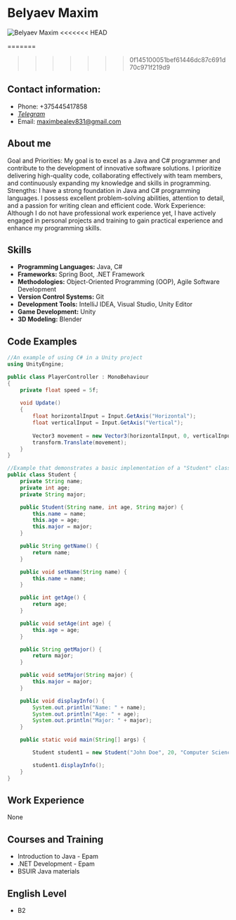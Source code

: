 # Belyaev Maxim 
![Belyaev Maxim](https://github.com/Roflianochka/curriculumVitae/assets/107355541/4758ee44-841b-439f-866b-40b8a78fd6b9)
<<<<<<< HEAD

=======
>>>>>>> 0f145100051bef61446dc87c691d70c971f219d9
## Contact information:
* Phone: +375445417858
* [*Telegram*](https://t.me/roooflianochka)
* Email: maximbealev831@gmail.com

## About me
Goal and Priorities: My goal is to excel as a Java and C# programmer and contribute to the development of innovative software solutions. I prioritize delivering high-quality code, collaborating effectively with team members, and continuously expanding my knowledge and skills in programming.
Strengths: I have a strong foundation in Java and C# programming languages. I possess excellent problem-solving abilities, attention to detail, and a passion for writing clean and efficient code.
Work Experience: Although I do not have professional work experience yet, I have actively engaged in personal projects and training to gain practical experience and enhance my programming skills.

## Skills
- **Programming Languages:** Java, C#
- **Frameworks:** Spring Boot, .NET Framework
- **Methodologies:** Object-Oriented Programming (OOP), Agile Software Development
- **Version Control Systems:** Git
- **Development Tools:** IntelliJ IDEA, Visual Studio, Unity Editor
- **Game Development:** Unity
- **3D Modeling:** Blender

## Code Examples
```c#
//An example of using C# in a Unity project
using UnityEngine;

public class PlayerController : MonoBehaviour
{
    private float speed = 5f;
    
    void Update()
    {
        float horizontalInput = Input.GetAxis("Horizontal");
        float verticalInput = Input.GetAxis("Vertical");
        
        Vector3 movement = new Vector3(horizontalInput, 0, verticalInput) * speed * Time.deltaTime;
        transform.Translate(movement);
    }
}
```
```java
//Example that demonstrates a basic implementation of a "Student" class with properties and methods
public class Student {
    private String name;
    private int age;
    private String major;

    public Student(String name, int age, String major) {
        this.name = name;
        this.age = age;
        this.major = major;
    }

    public String getName() {
        return name;
    }

    public void setName(String name) {
        this.name = name;
    }

    public int getAge() {
        return age;
    }

    public void setAge(int age) {
        this.age = age;
    }

    public String getMajor() {
        return major;
    }

    public void setMajor(String major) {
        this.major = major;
    }

    public void displayInfo() {
        System.out.println("Name: " + name);
        System.out.println("Age: " + age);
        System.out.println("Major: " + major);
    }

    public static void main(String[] args) {

        Student student1 = new Student("John Doe", 20, "Computer Science");

        student1.displayInfo();
    }
}
```

## Work Experience
None

## Courses and Training
- Introduction to Java - Epam
- .NET Development - Epam
- BSUIR Java materials

## English Level
- B2